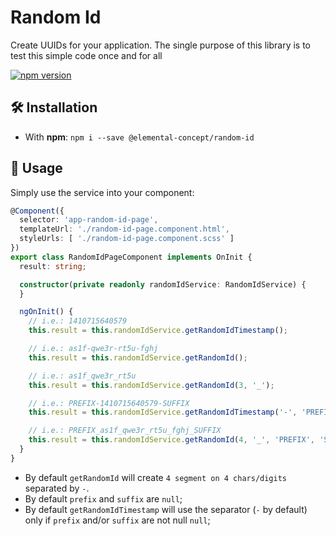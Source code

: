 # Random Id

Create UUIDs for your application.
The single purpose of this library is to test this simple code once and for all

[![npm version](https://badge.fury.io/js/%40elemental-concept%2Frandom-id.svg)](https://badge.fury.io/js/%40elemental-concept%2Frandom-id)

## 🛠 Installation

- With **npm**: `npm i --save @elemental-concept/random-id`

## 📖 Usage

Simply use the service into your component:

```typescript
@Component({
  selector: 'app-random-id-page',
  templateUrl: './random-id-page.component.html',
  styleUrls: [ './random-id-page.component.scss' ]
})
export class RandomIdPageComponent implements OnInit {
  result: string;

  constructor(private readonly randomIdService: RandomIdService) {
  }

  ngOnInit() {
    // i.e.: 1410715640579
    this.result = this.randomIdService.getRandomIdTimestamp();

    // i.e.: as1f-qwe3r-rt5u-fghj
    this.result = this.randomIdService.getRandomId();

    // i.e.: as1f_qwe3r_rt5u
    this.result = this.randomIdService.getRandomId(3, '_');

    // i.e.: PREFIX-1410715640579-SUFFIX
    this.result = this.randomIdService.getRandomIdTimestamp('-', 'PREFIX', 'SUFFIX');

    // i.e.: PREFIX_as1f_qwe3r_rt5u_fghj_SUFFIX
    this.result = this.randomIdService.getRandomId(4, '_', 'PREFIX', 'SUFFIX');
  }
}
```

- By default `getRandomId` will create `4 segment on 4 chars/digits` separated by `-`.
- By default `prefix` and `suffix` are `null`;
- By default `getRandomIdTimestamp` will use the separator (`-` by default) only if `prefix` and/or `suffix` are not null `null`;
